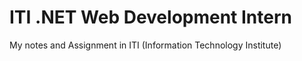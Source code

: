 # ITI .NET Web Development Intern
My notes and Assignment in ITI (Information Technology Institute)
